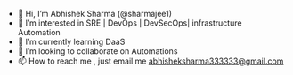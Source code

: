 - 👋 Hi, I’m Abhishek Sharma (@sharmajee1)
- 👀 I’m interested in SRE | DevOps | DevSecOps| infrastructure Automation 
- 🌱 I’m currently learning DaaS
- 💞️ I’m looking to collaborate on Automations
- 📫 How to reach me , just email me abhisheksharma333333@gmail.com

<!---
sharmajee1/sharmajee1 is a ✨ special ✨ repository because its `README.md` (this file) appears on your GitHub profile.
You can click the Preview link to take a look at your changes.
--->
